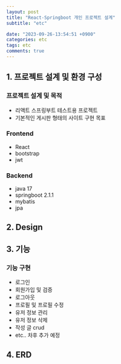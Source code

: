 ```yaml
---
layout: post
title: "React-Springboot 개인 프로젝트 설계"
subtitle: "etc"

date: "2023-09-26-13:54:51 +0900"
categories: etc
tags: etc
comments: true
---
```


## 1. 프로젝트 설계 및 환경 구성

### 프로젝트 설계 및 목적

- 리액트 스프링부트 테스트용 프로젝트
- 기본적인 게시판 형태의 사이트 구현 목표

### Frontend

- React
- bootstrap
- jwt

### Backend

- java 17
- springboot 2.1.1
- mybatis
- jpa

## 2. Design

## 3. 기능

### 기능 구현

- 로그인
- 회원가입 및 검증
- 로그아웃
- 프로필 및 프로필 수정
- 유저 정보 관리
- 유저 정보 삭제
- 작성 글 crud
- etc.. 차후 추가 예정

## 4. ERD
